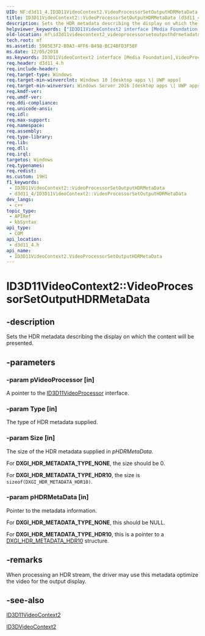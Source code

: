 ```yaml
---
UID: NF:d3d11_4.ID3D11VideoContext2.VideoProcessorSetOutputHDRMetaData
title: ID3D11VideoContext2::VideoProcessorSetOutputHDRMetaData (d3d11_4.h)
description: Sets the HDR metadata describing the display on which the content will be presented.
helpviewer_keywords: ["ID3D11VideoContext2 interface [Media Foundation]","VideoProcessorSetOutputHDRMetaData method","ID3D11VideoContext2.VideoProcessorSetOutputHDRMetaData","ID3D11VideoContext2::VideoProcessorSetOutputHDRMetaData","VideoProcessorSetOutputHDRMetaData","VideoProcessorSetOutputHDRMetaData method [Media Foundation]","VideoProcessorSetOutputHDRMetaData method [Media Foundation]","ID3D11VideoContext2 interface","d3d11_4/ID3D11VideoContext2::VideoProcessorSetOutputHDRMetaData","mf.id3d11videocontext2_videoprocessorsetoutputhdrmetadata"]
old-location: mf\id3d11videocontext2_videoprocessorsetoutputhdrmetadata.htm
tech.root: mf
ms.assetid: 5905E3F2-B0A3-4FF6-B498-BC24BFD3F58F
ms.date: 12/05/2018
ms.keywords: ID3D11VideoContext2 interface [Media Foundation],VideoProcessorSetOutputHDRMetaData method, ID3D11VideoContext2.VideoProcessorSetOutputHDRMetaData, ID3D11VideoContext2::VideoProcessorSetOutputHDRMetaData, VideoProcessorSetOutputHDRMetaData, VideoProcessorSetOutputHDRMetaData method [Media Foundation], VideoProcessorSetOutputHDRMetaData method [Media Foundation],ID3D11VideoContext2 interface, d3d11_4/ID3D11VideoContext2::VideoProcessorSetOutputHDRMetaData, mf.id3d11videocontext2_videoprocessorsetoutputhdrmetadata
req.header: d3d11_4.h
req.include-header: 
req.target-type: Windows
req.target-min-winverclnt: Windows 10 [desktop apps \| UWP apps]
req.target-min-winversvr: Windows Server 2016 [desktop apps \| UWP apps]
req.kmdf-ver: 
req.umdf-ver: 
req.ddi-compliance: 
req.unicode-ansi: 
req.idl: 
req.max-support: 
req.namespace: 
req.assembly: 
req.type-library: 
req.lib: 
req.dll: 
req.irql: 
targetos: Windows
req.typenames: 
req.redist: 
ms.custom: 19H1
f1_keywords:
 - ID3D11VideoContext2::VideoProcessorSetOutputHDRMetaData
 - d3d11_4/ID3D11VideoContext2::VideoProcessorSetOutputHDRMetaData
dev_langs:
 - c++
topic_type:
 - APIRef
 - kbSyntax
api_type:
 - COM
api_location:
 - d3d11_4.h
api_name:
 - ID3D11VideoContext2.VideoProcessorSetOutputHDRMetaData
---
```


# ID3D11VideoContext2::VideoProcessorSetOutputHDRMetaData


## -description

Sets the HDR metadata describing the display on which the content will be presented.

## -parameters

### -param pVideoProcessor [in]

A pointer to the <a href="https://docs.microsoft.com/windows/desktop/api/d3d11/nn-d3d11-id3d11videoprocessor">ID3D11VideoProcessor</a> interface.

### -param Type [in]

The type of HDR metadata supplied.

### -param Size [in]

The size of the HDR metadata supplied in <i>pHDRMetaData</i>.

For <b>DXGI_HDR_METADATA_TYPE_NONE</b>, the size should be 0.

For <b>DXGI_HDR_METADATA_TYPE_HDR10</b>, the size is <code>sizeof(DXGI_HDR_METADATA_HDR10)</code>.

### -param pHDRMetaData [in]

Pointer to the metadata information.

For <b>DXGI_HDR_METADATA_TYPE_NONE</b>, this should be NULL.

For <b>DXGI_HDR_METADATA_TYPE_HDR10</b>, this is a pointer to a <a href="https://docs.microsoft.com/windows/desktop/api/dxgi1_5/ns-dxgi1_5-dxgi_hdr_metadata_hdr10">DXGI_HDR_METADATA_HDR10</a> structure.

## -remarks

When processing an HDR stream, the driver may use this metadata optimize the video for the output display.

## -see-also

<a href="https://docs.microsoft.com/windows/desktop/api/d3d11_4/nn-d3d11_4-id3d11videocontext2">ID3D11VideoContext2</a>



<a href="https://docs.microsoft.com/windows/desktop/api/d3d11_4/nn-d3d11_4-id3d11videocontext2">ID3DVideoContext2</a>

